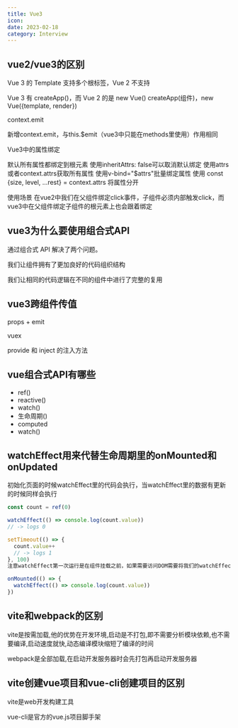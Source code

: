 ```yaml
---
title: Vue3
icon: 
date: 2023-02-18
category: Interview
---
```


## vue2/vue3的区别

Vue 3 的 Template 支持多个根标签，Vue 2 不支持

Vue 3 有 createApp()，而 Vue 2 的是 new Vue() createApp(组件)，new Vue({template, render})

context.emit

新增context.emit，与this.$emit（vue3中只能在methods里使用）作用相同

Vue3中的属性绑定

默认所有属性都绑定到根元素 使用inheritAttrs: false可以取消默认绑定 使用attrs或者context.attrs获取所有属性 使用v-bind="$attrs"批量绑定属性 使用 const {size, level, ...rest} = context.attrs 将属性分开

使用场景 在vue2中我们在父组件绑定click事件，子组件必须内部触发click，而vue3中在父组件绑定子组件的根元素上也会跟着绑定

## vue3为什么要使用组合式API

通过组合式 API 解决了两个问题。

我们让组件拥有了更加良好的代码组织结构

我们让相同的代码逻辑在不同的组件中进行了完整的复用

## vue3跨组件传值

props + emit

vuex

provide 和 inject 的注入方法

## vue组合式API有哪些

- ref()
- reactive()
- watch()
- 生命周期()
- computed
- watch()

## watchEffect用来代替生命周期里的onMounted和onUpdated

初始化页面的时候watchEffect里的代码会执行，当watchEffect里的数据有更新的时候同样会执行

```javascript
const count = ref(0)

watchEffect(() => console.log(count.value))
// -> logs 0

setTimeout(() => {
  count.value++
  // -> logs 1
}, 100)
注意watchEffect第一次运行是在组件挂载之前，如果需要访问DOM需要将我们的watchEffect放在onMounted里

onMounted(() => {
  watchEffect(() => console.log(count.value))
})
```

## vite和webpack的区别

vite是按需加载,他的优势在开发环境,启动是不打包,即不需要分析模块依赖,也不需要编译,启动速度就快,动态编译模块缩短了编译的时间

webpack是全部加载,在启动开发服务器时会先打包再启动开发服务器

## vite创建vue项目和vue-cli创建项目的区别

vite是web开发构建工具

vue-cli是官方的vue.js项目脚手架
